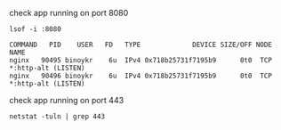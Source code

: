 
check app running on port  8080
```shell
lsof -i :8080

COMMAND   PID    USER   FD   TYPE             DEVICE SIZE/OFF NODE NAME
nginx   90495 binoykr    6u  IPv4 0x718b25731f7195b9      0t0  TCP *:http-alt (LISTEN)
nginx   90496 binoykr    6u  IPv4 0x718b25731f7195b9      0t0  TCP *:http-alt (LISTEN)
```

check app running on port  443
```shell
netstat -tuln | grep 443
```